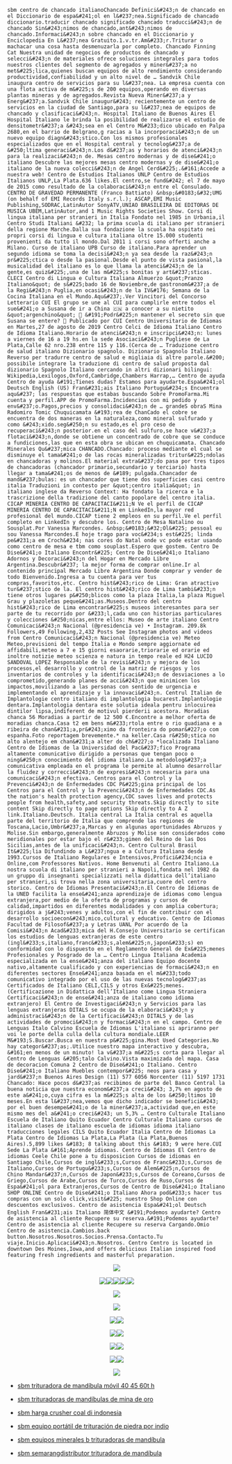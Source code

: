 
```
sbm centro de chancado italianoChancado Definici&#243;n de chancado en el Diccionario de espa&#241;ol en l&#237;nea.Significado de chancado diccionario.traducir chancado significado chancado traducci&#243;n de chancado Sin&#243;nimos de chancado,ant&#243;nimos de chancado.Informaci&#243;n sobre chancado en el Diccionario y Enciclopedia En L&#237;nea Gratuito.1.v.tr.Am&#233;r.Triturar o machacar una cosa hasta desmenuzarla por completo. Chancado Finning Cat Nuestra unidad de negocios de productos de chancado y selecci&#243;n de materiales ofrece soluciones integrales para todos nuestros clientes del segmento de agregados y miner&#237;a no met&#225;lica,quienes buscan equipos de alto rendimiento considerando productividad,confiabilidad y un alto nivel de … Sandvik Chile inaugura centro de servicios para su l&#237;nea. La empresa cuenta con una flota activa de m&#225;s de 200 equipos,operando en diversas plantas mineras y de agregados.Revista Nueva Miner&#237;a y Energ&#237;a.Sandvik Chile inaugur&#243; recientemente un centro de servicios en la ciudad de Santiago,para su l&#237;nea de equipos de chancado y clasificaci&#243;n. Hospital Italiano de Buenos Aires El Hospital Italiano le brinda la posibilidad de realizarse el estudio de densitometr&#237;a &#243;sea en el Centro M&#233;dico ubicado en Palpa 2680,en el barrio de Belgrano,g racias a la incorporaci&#243;n de un nuevo equipo diagn&#243;stico.Con los mismos profesionales especializados que en el Hospital central y tecnolog&#237;a de &#250;ltima generaci&#243;n.Los d&#237;as y horarios de atenci&#243;n para la realizaci&#243;n de. Mesas centro modernas y de dise&#241;o italiano Descubre las mejores mesas centro modernas y de dise&#241;o italiano de la nueva colecci&#243;n de Angel Cerd&#225;.&#161;Accede a nuestra web! Centro de Estudios Italianos UNLP Centro de Estudios Italianos UNLP,La Plata.636 likes.El centro,se fund&#242; el 7 de mayo de 2015 como resultado de la colaboraci&#243;n entre el Consulado. CENTRO DE GRAVEDAD PERMANENTE (Franco Battiato) &nbsp;&#0183;&#32;UMG (on behalf of EMI Records Italy s.r.l.); ASCAP,EMI Music Publishing,SODRAC,LatinAutor SonyATV,UNIAO BRASILEIRA DE EDITORAS DE MUSICA UBEM,LatinAutor,and 1 Music Rights Societies Show. Corsi di lingua italiana per stranieri in Italia Fondato nel 1985 in Urbania,il Centro Studi Italiani &#232; la prima scuola di italiano per stranieri della regione Marche.Dalla sua fondazione la scuola ha ospitato nei propri corsi di lingua e cultura italiana oltre 15.000 studenti provenienti da tutto il mondo.Dal 2011 i corsi sono offerti anche a Milano. Curso de italiano UPB Curso de italiano.Para aprender un segundo idioma se toma la decisi&#243;n ya sea desde la raz&#243;n pr&#225;ctica o desde la pasional.Desde el punto de vista pasional,la musicalidad del italiano es lo que llama la atenci&#243;n de la gente,es quiz&#225;,una de las m&#225;s bonitas y art&#237;sticas. CLECI Centro di Lingua e Cultura Italiana Almuerzo &quot;Pranzo Italiano&quot; de s&#225;bado 16 de Noviembre,de gastronom&#237;a de la Regi&#243;n Puglia,en ocasi&#243;n de la IV&#176; Semana de la Cocina Italiana en el Mundo.Aqu&#237;.Ver Vincitori del Concorso Letterario CUI El grupo se une al CUI para cumplirle entre todos el sue&#241;o a Susana de ir a China 🇨🇳 a conocer a su nietito &quot;argenchino&quot; 🤣 &#191;Podr&#225;n mantener el secreto sin que Susana se entere? 🤭 Publicado por CUI Centro Universitario de Idiomas en Martes,27 de agosto de 2019 Centro Celci de Idioma Italiano Centro de Idioma Italiano.Horario de atenci&#243;n e inscripci&#243;n: lunes a viernes de 16 a 19 hs.en la sede Asociaci&#243;n Pugliese de La Plata,Calle 62 nro.238 entre 115 y 116.(Cerca de … Traduzione centro de salud italiano Dizionario spagnolo. Dizionario Spagnolo Italiano Reverso per tradurre centro de salud e migliaia di altre parole.&#200; possibile integrare la traduzione di centro de salud proposta dal dizionario Spagnolo Italiano cercando in altri dizionari bilingui: Wikipedia,Lexilogos,Oxford,Cambridge,Chambers Harrap,… Centro de ayuda Centro de ayuda &#191;Tienes dudas? Estamos para ayudarte.Espa&#241;ol Deutsch English (US) Fran&#231;ais Italiano Portugu&#234;s Encuentra aqu&#237; las respuestas que estabas buscando Sobre PromoFarma.Mi cuenta y perfil.APP de PromoFarma.Incidencias con mi pedido y env&#237;o.Pagos,precios y consolidaci&#243;n de … grandeS obraS Mina Radomiro Tomic Chuquicamata &#193;rea de ChanCado el cobre se encuentra de dos maneras en la naturaleza,como mineral sulfurado y como &#243;xido.seg&#250;n su estado,es el pro ceso de recuperaci&#243;n posterior.en el caso del sulfuro,se hace v&#237;a flotaci&#243;n,donde se obtiene un concentrado de cobre que se conduce a fundiciones,las que en esta obra se ubican en chuquicamata. Chancado Minerales Qu&#237;mica CHANCADO.Chancado: proceso mediante el cual se disminuye el tama&#241;o de las rocas mineralizadas tritur&#225;ndolas en chancadoras y molinos.El material extra&#237;do pasa por tres tipos de chancadoras (chancador primario,secundario y terciario) hasta llegar a tama&#241;os de menos de &#189; pulgada.Chancador de mand&#237;bulas: es un chancador que tiene dos superficies casi centro italia Traduzioni in contesto per &quot;centro italia&quot; in italiano inglese da Reverso Context: Ha fondato la ricerca e la trascrizione della tradizione del canto popolare del centro italia. CICAP MINERIA CENTRO DE CAPACITACI&#211;N Ve el perfil de CICAP MINERIA CENTRO DE CAPACITACI&#211;N en LinkedIn,la mayor red profesional del mundo.CICAP tiene 2 empleos en su perfil.Ve el perfil completo en LinkedIn y descubre los. Centro de Mesa Natalino ou Sousplat.Por Vanessa Marcondes. &nbsp;&#0183;&#32;Ol&#225; pessoal eu sou Vanessa Marcondes.E hoje trago para voc&#234;s est&#225; linda pe&#231;a em Croch&#234; nas cores do Natal onde vc pode estar usando como centro de mesa e tbm como souplast.Espero que gostem. Centro De Dise&#241;o Italiano Encontr&#225; Centro De Dise&#241;o Italiano Adornos y Decoraci&#243;n del Hogar en Mercado Libre Argentina.Descubr&#237; la mejor forma de comprar online.Ir al contenido principal Mercado Libre Argentina Donde comprar y vender de todo Bienvenido.Ingresa a tu cuenta para ver tus compras,favoritos,etc. Centro hist&#243;rico de Lima: Gran atractivo tur&#237;stico de la. El centro hist&#243;rico de Lima tambi&#233;n tiene otros lugares p&#250;blicos como la plaza Italia,la plaza Miguel Grau y plazoletas peque&#241;as.Museos.Dentro del centro hist&#243;rico de Lima encontrar&#225;s museos interesantes para ser parte de tu recorrido por &#233;l,cada uno con historias particulares y colecciones &#250;nicas,entre ellos: Museo de arte italiano Centro Comunicaci&#243;n Nacional (@presidencia ve) • Instagram. 209.8k Followers,49 Following,2,432 Posts See Instagram photos and videos from Centro Comunicaci&#243;n Nacional (@presidencia ve) Meteo Meteo,previsioni del tempo Italia e Mondo sempre aggiornate ed affidabili,meteo a 7 e 15 giorni esaorarie,triorarie ed orarie ed inoltre notizie meteo scienza e natura in tempo reale ed H24 LUCIO SANDOVAL LOPEZ Responsable de la revisi&#243;n y mejora de los procesos,el desarrollo y control de la matriz de riesgos y los inventarios de controles y la identificaci&#243;n de desviaciones a lo comprometido,generando planes de acci&#243;n que minimicen los impactos,movilizando a las personas con sentido de urgencia e implementando el aprendizaje y la innovaci&#243;n. Centrul Italian de Implantologie centro italiano di implantologia bucarest.Implantologie dentara.Implantologia dentara este solutia ideala pentru inlocuirea dintilor lipsa,indiferent de motivul pierderii acestora. Moradias chanca 56 Moradias a partir de 12 500 €.Encontre a melhor oferta de moradias chanca.Casa t2 em bens m&#233;rtola entre o rio guadiana e a ribeira de chan&#231;a,pr&#243;ximo da fronteira do pomar&#227;o com espanha.Foto reportagem brevemente.* na keller.Casa r&#250;stica no alto alentejo em chan&#231;a alter do ch&#227;o *localizada Italiano Centro de Idiomas de la Universidad del Pac&#237;fico Programa altamente comunicativo dirigido a personas que tengan poco o ning&#250;n conocimiento del idioma italiano.La metodolog&#237;a comunicativa empleada en el programa le permite al alumno desarrollar la fluidez y correcci&#243;n de expresi&#243;n necesaria para una comunicaci&#243;n efectiva. Centros para el Control y la Prevenci&#243;n de Enfermedades CDC P&#225;gina principal de los Centros para el Control y la Prevenci&#243;n de Enfermedades CDC.As the nation's health protection agency,CDC saves lives and protects people from health,safety,and security threats.Skip directly to site content Skip directly to page options Skip directly to A Z link.Italiano.Deutsch. Italia central La Italia central es aquella parte del territorio de Italia que comprende las regiones de Toscana,Lacio,Umbr&#237;a,Marcas y en algunas oportunidades Abruzos y Molise.Sin embargo,generalmente Abruzos y Molise son considerados como meridionales por estar bajo el r&#233;gimen del Reino de las Dos Sicilias,antes de la unificaci&#243;n. Centro Cultural Brasil It&#225;lia Difundindo a L&#237;ngua e a Cultura Italiana desde 1993.Cursos de Italiano Regulares e Intensivos,Profici&#234;ncia e Online,com Professores Nativos. Home Benvenuti al Centro Italiano.La nostra scuola di italiano per stranieri a Napoli,fondata nel 1982 da un gruppo di insegnanti specializzati nella didattica dell’italiano per stranieri,si trova nella zona universitaria,cuore del centro storico. Centro de Idiomas Presentaci&#243;n.El Centro de Idiomas de la UNED facilita la ense&#241;anza aprendizaje de idiomas como lengua extranjera,por medio de la oferta de programas y cursos de calidad,impartidos en diferentes modalidades y con amplia cobertura; dirigidos a j&#243;venes y adultos,con el fin de contribuir con el desarrollo socioecon&#243;mico,cultural y educativo. Centro de Idiomas Facultad de Filosof&#237;a y Letras UANL Por acuerdo de la Comisi&#243;n Acad&#233;mica del H.Consejo Universitario se certifican los estudios de lenguas extranjeras de este centro (ingl&#233;s,italiano,franc&#233;s,alem&#225;n,japon&#233;s) en conformidad con lo dispuesto en el Reglamento General de Ex&#225;menes Profesionales y Posgrado de la … Centro Lingua Italiana Academia especializada en la ense&#241;anza del italiano Equipo docente nativo,altamente cualificado y con experiencias de formaci&#243;n en diferentes sectores Ense&#241;anza basada en el m&#233;todo comunicativo integrado por el uso de las nuevas tecnolog&#237;as Certificados de Italiano CELI,CILS y otros Ex&#225;menes. (Certificazione in Didattica dell’Italiano come Lingua Straniera Certificaci&#243;n de ense&#241;anza de italiano como idioma extranjero) El Centro de Investigaci&#243;n y Servicios para las lenguas extranjeras DITALS se ocupa de la elaboraci&#243;n y administraci&#243;n de la Certificaci&#243;n DITALS y de las actividades de promoci&#243;n y formaci&#243;n en el campo. Centro de Lenguas Italo Calvino Escuela de Idiomas L'italiano si apriranno per voi le porte della culla della cultura mondiale.LEER M&#193;S.Buscar.Busca en nuestra p&#225;gina.Most Used Categories.No hay categor&#237;as;.Utilice nuestro mapa interactivo y descubra, &#161;en menos de un minuto! la v&#237;a m&#225;s corta para llegar al Centro de Lenguas &#205;talo Calvino.Vista maximizada del mapa. Casa de decoracion Comuna 2 Centro de Dise&#241;o Italiano. Centro Dise&#241;o Italiano Muebles contempor&#225; neos para casa y jard&#237;n Buenos Aires Design (11) 577 6056 Norcenter (11) 5197 1731 Chancado: Hace pocos d&#237;as recibimos de parte del Banco Central la buena noticia que nuestra econom&#237;a creci&#243; 3,7% en agosto de este a&#241;o,cuya cifra es la m&#225;s alta de los &#250;ltimos 10 meses.En esta l&#237;nea,vemos que dicho indicador se benefici&#243; por el buen desempe&#241;o de la miner&#237;a,actividad que,en este mismo mes del a&#241;o creci&#243; un 5,3% … Centro Culturale Italiano Escuela de Italiano Quito Ecuador Centro Culturale Italiano cursos de italiano clases de italiano escuela de idiomas idioma italiano traducciones legales CILS Quito Ecuador Italia Centro de Idiomas La Plata Centro de Idiomas La Plata,La Plata (La Plata,Buenos Aires).5,899 likes &#183; 8 talking about this &#183; 9 were here.CUI Sede La Plata &#161;Aprende idiomas. Centro de Idiomas El Centro de idiomas Ceele Chile pone a tu disposicion Cursos de idiomas en Santiago Chile,Cursos de ingl&#233;s,Cursos de Franc&#233;s,Cursos de Italiano,Cursos de Portugu&#233;s,Cursos de Alem&#225;n,Cursos de Chino Mandar&#237;n,Cursos de Japon&#233;s,Cursos de Coreano,Cursos de Griego,Cursos de Arabe,Cursos de Turco,Cursos de Ruso,Cursos de Espa&#241;ol para Extranjeros,Cursos de Centro de Dise&#241;o Italiano SHOP ONLINE Centro de Dise&#241;o Italiano Ahora pod&#233;s hacer tus compras con un solo click,visit&#225; nuestro Shop Online con descuentos exclusivos. Centro de asistencia Espa&#241;ol Deutsch English Fran&#231;ais Italiano 简体中文 &#191;Podemos ayudarte? Centro de asistencia al cliente Recupere su reserva.&#191;Podemos ayudarte? Centro de asistencia al cliente Recupere su reserva Cargando.Omio Centro de asistencia.Cambios.back button.Nosotros.Nosotros.Socios.Prensa.Contacto.Tu viaje.Inicio.Aplicaci&#243;n.Nosotros. Centro Centro is located in downtown Des Moines,Iowa,and offers delicious Italian inspired food featuring fresh ingredients and masterful preparation. 
```

<div align="center">

<a href="https://es-crusher.shibang-china.com/github&k=sbm+centro+de+chancado+italiano"><img src="https://static.shibang-china.com/es/crusher/logo.jpg"></a>

<a href="https://es-crusher.shibang-china.com/github&k=sbm+centro+de+chancado+italiano"><img src="https://static.shibang-china.com/es/crusher/index.jpg"></a><a href="https://es-crusher.shibang-china.com/material.htmlgithub&k=sbm+centro+de+chancado+italiano"><img src="https://static.shibang-china.com/es/crusher/material.jpg"></a><a href="https://es-crusher.shibang-china.com/application.htmlgithub&k=sbm+centro+de+chancado+italiano"><img src="https://static.shibang-china.com/es/crusher/application.jpg"></a><a href="https://es-crusher.shibang-china.com/aboutus.htmlgithub&k=sbm+centro+de+chancado+italiano"><img src="https://static.shibang-china.com/es/crusher/aboutus.jpg"></a><a href="https://es-crusher.shibang-china.com/contact.htmlgithub&k=sbm+centro+de+chancado+italiano"><img src="https://static.shibang-china.com/es/crusher/contact.jpg"></a>

<a href="https://es-crusher.shibang-china.com/github&k=sbm+centro+de+chancado+italiano"><img src="https://static.shibang-china.com/es/crusher/banner.jpg"></a>

<a href="https://swt.shibang-china.com/github&k=sbm+centro+de+chancado+italiano"><img src="https://static.shibang-china.com/es/crusher/text.jpg"></a>

<a href="https://swt.shibang-china.com/github&k=sbm+centro+de+chancado+italiano"><img src="https://static.shibang-china.com/es/crusher/chat.jpg"></a><a href="https://es-crusher.shibang-china.com/contact.htmlgithub&k=sbm+centro+de+chancado+italiano"><img src="https://static.shibang-china.com/es/crusher/message.jpg"></a>

<a href="https://es-crusher.shibang-china.com/products/pe.htmlgithub&k=sbm+centro+de+chancado+italiano"><img src="https://static.shibang-china.com/es/crusher/pe.jpg"></a><a href="https://es-crusher.shibang-china.com/products/pf.htmlgithub&k=sbm+centro+de+chancado+italiano"><img src="https://static.shibang-china.com/es/crusher/pf.jpg"></a>

<a href="https://es-crusher.shibang-china.com/products/hpt.htmlgithub&k=sbm+centro+de+chancado+italiano"><img src="https://static.shibang-china.com/es/crusher/hpt.jpg"></a><a href="https://es-crusher.shibang-china.com/products/vsi.htmlgithub&k=sbm+centro+de+chancado+italiano"><img src="https://static.shibang-china.com/es/crusher/vsi.jpg"></a>

<a href="https://es-crusher.shibang-china.com/products/klv.htmlgithub&k=sbm+centro+de+chancado+italiano"><img src="https://static.shibang-china.com/es/crusher/klv.jpg"></a><a href="https://es-crusher.shibang-china.com/products/portable.htmlgithub&k=sbm+centro+de+chancado+italiano"><img src="https://static.shibang-china.com/es/crusher/portable.jpg"></a>

<a href="https://swt.shibang-china.com/github&k=sbm+centro+de+chancado+italiano"><img src="https://static.shibang-china.com/es/crusher/case.jpg"></a>

</div>


* [sbm trituradora de mandíbula móvil 40 45 60t h](sbm%20trituradora%20de%20mand%C3%ADbula%20m%C3%B3vil%2040%2045%2060t%20h.md)

* [sbm trituradoras de mandíbulas de mina de oro](sbm%20trituradoras%20de%20mand%C3%ADbulas%20de%20mina%20de%20oro.md)

* [sbm harga crusher coal di indonesia](sbm%20harga%20crusher%20coal%20di%20indonesia.md)

* [sbm equipo portátil de trituración de piedra por indio](sbm%20equipo%20port%C3%A1til%20de%20trituraci%C3%B3n%20de%20piedra%20por%20indio.md)

* [sbm equipos minerales b trituradoras de mandíbula](sbm%20equipos%20minerales%20b%20trituradoras%20de%20mand%C3%ADbula.md)

* [sbm semarangdistributor trituradora de mandíbula](sbm%20semarangdistributor%20trituradora%20de%20mand%C3%ADbula.md)